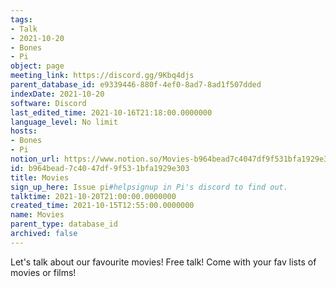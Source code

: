 ```yaml
---
tags:
- Talk
- 2021-10-20
- Bones
- Pi
object: page
meeting_link: https://discord.gg/9Kbq4djs
parent_database_id: e9339446-880f-4ef0-8ad7-8ad1f507dded
indexDate: 2021-10-20
software: Discord
last_edited_time: 2021-10-16T21:18:00.0000000
language_level: No limit
hosts:
- Bones
- Pi
notion_url: https://www.notion.so/Movies-b964bead7c4047df9f531bfa1929e303
id: b964bead-7c40-47df-9f53-1bfa1929e303
title: Movies
sign_up_here: Issue pi#helpsignup in Pi's discord to find out.
talktime: 2021-10-20T21:00:00.0000000
created_time: 2021-10-15T12:55:00.0000000
name: Movies
parent_type: database_id
archived: false
---
```


Let's talk about our favourite movies!
Free talk! Come with your fav lists of movies or films!


